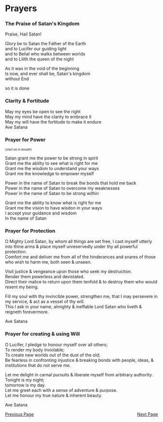 <h1>Prayers</h1>

<section><h3>The Praise of Satan's Kingdom</h3>
  <p>Praise, Hail Satan!</p>
  <p>Glory be to Satan the Father of the Earth<br/>and to Lucifer our guiding light<br/>and to Belial who walks between worlds<br/>and to Lilith the queen of the night</p>
  <p>As it was in the void of the beginning<br/>Is now, and ever shall be, Satan's kingdom<br/>without End</p>
  <p>so it is done</p>
</section>

<section><h3>Clarity &amp; Fortitude</h3>
  <p>May my eyes be open to see the right<br/>May my mind have the clarity to embrace it<br/>May my will have the fortitude to make it endure<br/>Ave Satana</p>
</section>

<section><h3>Prayer for Power</h3>
  <p style="font-size: 10px">(start on in breath)</p>
  <p>Satan grant me the power to be strong in spirit<br/>Grant me the ability to see what is right for me<br/>Grant me the wisdom to understand your ways<br/>Grant me the knowledge to empower myself</p>
  <p>Power in the name of Satan to break the bonds that hold me back<br/>Power in the name of Satan to overcome my weaknesses<br/>Power in the name of Satan to be strong within</p>
  <p>Grant me the ability to know what is right for me<br/>Grant me the vision to have wisdon in your ways<br/>I accept your guidance and wisdom<br/>In the name of Satan</p>
</section>

<section><h3>Prayer for Protection</h3>
  <p>O Mighty Lord Satan, by whom all things are set free, I cast myself utterly into thine arms &amp; place myself unreservedly under thy all powerful protection.<br/>Comfort me and deliver me from all of the hinderances and snares of those who wish to harm me, both seen &amp; unseen.</p>
  <p>Visit justice &amp; vengeance upon those who seek my destruction.<br/>Render them powerless and devistated.<br/>Direct their malice to return upon them tenfold &amp; to destroy them who would resent my being.</p>
  <p>Fill my soul with thy invincible power, strengthen me, that I may persevere in my service, &amp; act as a vessel of thy will.<br/>This I ask in your name, almighty &amp; ineffable Lord Satan who liveth &amp; reigneth forevermore.</p>
  <p>Ave Satana</p>
</section>

<section><h3>Prayer for creating &amp; using Will</h3>
  <p>O Lucifer, I pledge to honour myself over all others;<br/>To render my body inviolable;<br/>To create new worlds out of the dust of the old;<br/>Be fearless in confronting injustice &amp; breaking bonds with people, ideas, &amp; institutions that do not serve me.</p>
  <p>Let me delight in carnal pursuits &amp; liberate myself from arbitrary authority.<br/>Tonight is my night;<br/>tomorrow is my day.<br/>Let me greet each with a sense of adventure &amp; purpose.<br/>Let me honour my true nature &amp; inherent beauty.</p>
  <p>Ave Satana</p>
</section>

<footer>
  <span style="float:left;"><a href="{{ site.github.url }}/rosary">Previous Page</a></span>
  <span style="float:right;"><a href="{{ site.github.url }}/sins">Next Page</a></span>
</footer>
